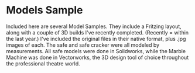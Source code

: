 Models Sample
==============

Included here are several Model Samples. They include a Fritzing layout, along with a couple of 3D builds I've recently completed. (Recently = within the last year.) I've included the original files in their native format, plus .jpg images of each.
The safe and safe cracker were all modeled by measurements. All safe models were done in Solidworks, while the Marble Machine was done in Vectorworks, the 3D design tool of choice throughout the professional theatre world.